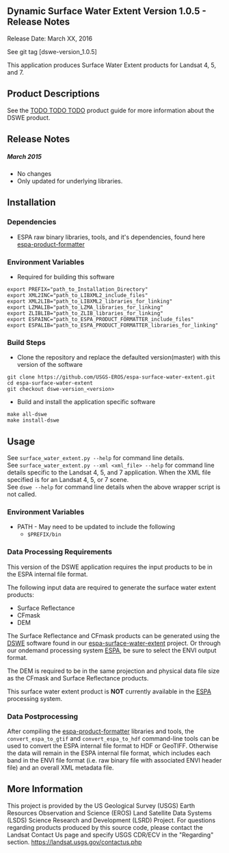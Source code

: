 ## Dynamic Surface Water Extent Version 1.0.5 - Release Notes

Release Date: March XX, 2016

See git tag [dswe-version_1.0.5]

This application produces Surface Water Extent products for Landsat 4, 5, and 7.

## Product Descriptions
See the [TODO TODO TODO](http://landsat.usgs.gov/CDR_LSR.php) product guide for more information about the DSWE product.

## Release Notes
##### March 2015
* No changes
* Only updated for underlying libraries.

## Installation

### Dependencies
* ESPA raw binary libraries, tools, and it's dependencies, found here [espa-product-formatter](https://github.com/USGS-EROS/espa-product-formatter)

### Environment Variables
* Required for building this software
```
export PREFIX="path_to_Installation_Directory"
export XML2INC="path_to_LIBXML2_include_files"
export XML2LIB="path_to_LIBXML2_libraries_for_linking"
export LZMALIB="path_to_LZMA_libraries_for_linking"
export ZLIBLIB="path_to_ZLIB_libraries_for_linking"
export ESPAINC="path_to_ESPA_PRODUCT_FORMATTER_include_files"
export ESPALIB="path_to_ESPA_PRODUCT_FORMATTER_libraries_for_linking"

```

### Build Steps
* Clone the repository and replace the defaulted version(master) with this
  version of the software
```
git clone https://github.com/USGS-EROS/espa-surface-water-extent.git
cd espa-surface-water-extent
git checkout dswe-version_<version>
```
* Build and install the application specific software
```
make all-dswe
make install-dswe
```

## Usage
See `surface_water_extent.py --help` for command line details.<br>
See `surface_water_extent.py --xml <xml_file> --help` for command line details specific to the Landsat 4, 5, and 7 application.  When the XML file specified is for an Landsat 4, 5, or 7 scene.<br>
See `dswe --help` for command line details when the above wrapper script is not called.

### Environment Variables
* PATH - May need to be updated to include the following
  - `$PREFIX/bin`

### Data Processing Requirements
This version of the DSWE application requires the input products to be in the ESPA internal file format.

The following input data are required to generate the surface water extent products:
* Surface Reflectance
* CFmask
* DEM

The Surface Reflectance and CFmask products can be generated using the [DSWE](https://github.com/USGS-EROS/espa-surface-water-extent) software found in our [espa-surface-water-extent](https://github.com/USGS-EROS/espa-surface-water-extent) project.  Or through our ondemand processing system [ESPA](https://espa.cr.usgs.gov), be sure to select the ENVI output format.

The DEM is required to be in the same projection and physical data file size as the CFmask and Surface Reflectance products.

This surface water extent product is <b>NOT</b> currently available in the [ESPA](https://espa.cr.usgs.gov) processing system.

### Data Postprocessing
After compiling the [espa-product-formatter](https://github.com/USGS-EROS/espa-product-formatter) libraries and tools, the `convert_espa_to_gtif` and `convert_espa_to_hdf` command-line tools can be used to convert the ESPA internal file format to HDF or GeoTIFF.  Otherwise the data will remain in the ESPA internal file format, which includes each band in the ENVI file format (i.e. raw binary file with associated ENVI header file) and an overall XML metadata file.

## More Information
This project is provided by the US Geological Survey (USGS) Earth Resources
Observation and Science (EROS) Land Satellite Data Systems (LSDS) Science
Research and Development (LSRD) Project. For questions regarding products
produced by this source code, please contact the Landsat Contact Us page and
specify USGS CDR/ECV in the "Regarding" section.
https://landsat.usgs.gov/contactus.php
